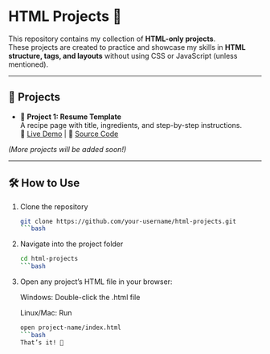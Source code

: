 # HTML Projects 🚀

This repository contains my collection of **HTML-only projects**.  
These projects are created to practice and showcase my skills in **HTML structure, tags, and layouts** without using CSS or JavaScript (unless mentioned).

---

## 📂 Projects

- 📄 **Project 1: Resume Template**  
  A recipe page with title, ingredients, and step-by-step instructions.  
  🔗 [Live Demo](https://resumetemplateproject1.netlify.app/) | 📂 [Source Code](https://github.com/abhijeetkhade1/HTML-Projects/tree/main/ResumeTemplateProject1)


*(More projects will be added soon!)*

---

## 🛠️ How to Use

1. Clone the repository  
   ```bash
   git clone https://github.com/your-username/html-projects.git
   ```bash

2. Navigate into the project folder
   ```bash
   cd html-projects
   ```bash

3. Open any project’s HTML file in your browser:

   Windows: Double-click the .html file

   Linux/Mac: Run
   ```bash
   open project-name/index.html
   ```bash
   That’s it! 🎉
